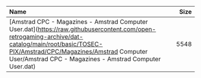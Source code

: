 |Name|Size|
|:---|---:|
|[Amstrad CPC - Magazines - Amstrad Computer User.dat](https://raw.githubusercontent.com/open-retrogaming-archive/dat-catalog/main/root/basic/TOSEC-PIX/Amstrad/CPC/Magazines/Amstrad Computer User/Amstrad CPC - Magazines - Amstrad Computer User.dat)|5548|
